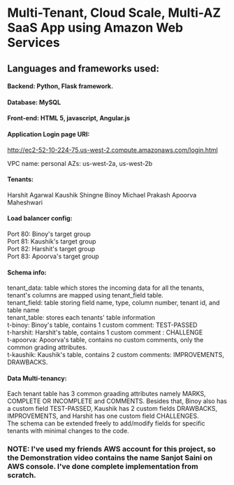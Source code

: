 # Multi-Tenant, Cloud Scale, Multi-AZ SaaS App using Amazon Web Services
## Languages and frameworks used:
#### Backend: Python, Flask framework.
#### Database: MySQL
#### Front-end: HTML 5, javascript, Angular.js

#### Application Login page URI:
http://ec2-52-10-224-75.us-west-2.compute.amazonaws.com/login.html

VPC name: personal
AZs:  us-west-2a, us-west-2b

#### Tenants:
Harshit Agarwal
Kaushik Shingne
Binoy Michael Prakash
Apoorva Maheshwari

#### Load balancer config:
Port 80: Binoy's target group  
Port 81: Kaushik's target group  
Port 82: Harshit's target group  
Port 83: Apoorva's target group  

#### Schema info:    
tenant_data: table which stores the incoming data for all the tenants, tenant's columns are mapped using tenant_field table.  
tenant_field: table storing field name, type, column number, tenant id, and table name  
tenant_table: stores each tenants' table information    
t-binoy: Binoy's table, contains 1 custom comment: TEST-PASSED    
t-harshit: Harshit's table, contains 1 custom comment : CHALLENGE  
t-apoorva: Apoorva's table, contains no custom comments, only the common grading attributes.  
t-kaushik: Kaushik's table, contains 2 custom comments: IMPROVEMENTS, DRAWBACKS.  

#### Data Multi-tenancy:  
Each tenant table has 3 common graading attributes namely MARKS, COMPLETE OR INCOMPLETE and COMMENTS. Besides that, Binoy also has a custom field TEST-PASSED, Kaushik has 2 custom fields DRAWBACKS, IMPROVEMENTS, and Harshit has one custom field CHALLENGES.  
The schema can be extended freely to add/modify fields for specific tenants with minimal changes to the code.  

### NOTE: I've used my friends AWS account for this project, so the Demonstration video contains the name Sanjot Saini on AWS console. I've done complete implementation from scratch.   

